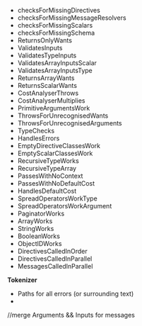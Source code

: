 
- checksForMissingDirectives
- checksForMissingMessageResolvers
- checksForMissingScalars
- checksForMissingSchema
- ReturnsOnlyWants
- ValidatesInputs
- ValidatesTypeInputs
- ValidatesArrayInputsScalar
- ValidatesArrayInputsType
- ReturnsArrayWants
- ReturnsScalarWants
- CostAnalyserThrows
- CostAnalyserMultiplies
- PrimitiveArgumentsWork
- ThrowsForUnrecognisedWants
- ThrowsForUnrecognisedArguments
- TypeChecks
- HandlesErrors
- EmptyDirectiveClassesWork
- EmptyScalarClassesWork
- RecursiveTypeWorks
- RecursiveTypeArray
- PassesWithNoContext
- PassesWithNoDefaultCost
- HandlesDefaultCost
- SpreadOperatorsWorkType
- SpreadOperatorsWorkArgument
- PaginatorWorks
- ArrayWorks
- StringWorks
- BooleanWorks
- ObjectIDWorks
- DirectivesCalledInOrder
- DirectivesCalledInParallel
- MessagesCalledInParallel

**Tokenizer**
- Paths for all errors (or surrounding text)
- 

//merge Arguments && Inputs for messages
